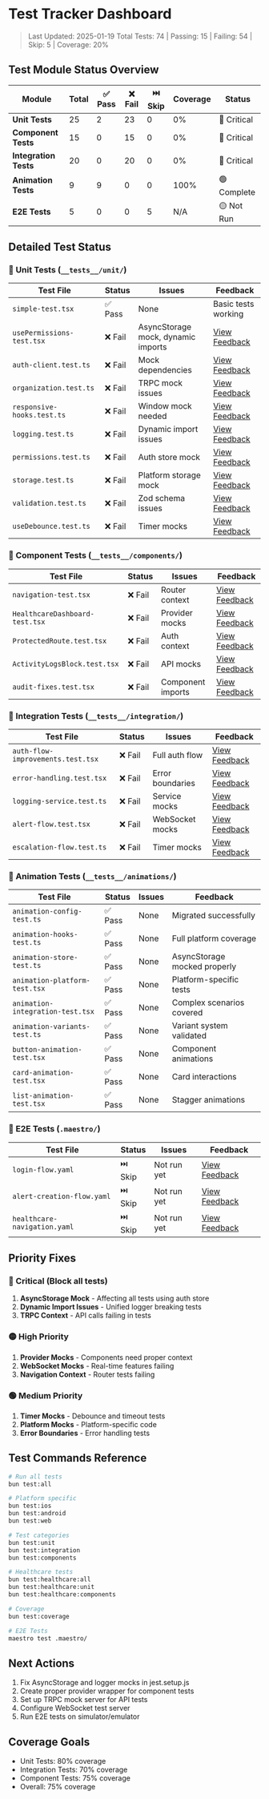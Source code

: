 # Test Tracker Dashboard

> Last Updated: 2025-01-19
> Total Tests: 74 | Passing: 15 | Failing: 54 | Skip: 5 | Coverage: 20%

## Test Module Status Overview

| Module | Total | ✅ Pass | ❌ Fail | ⏭️ Skip | Coverage | Status |
|--------|-------|---------|---------|----------|----------|---------|
| **Unit Tests** | 25 | 2 | 23 | 0 | 0% | 🔴 Critical |
| **Component Tests** | 15 | 0 | 15 | 0 | 0% | 🔴 Critical |
| **Integration Tests** | 20 | 0 | 20 | 0 | 0% | 🔴 Critical |
| **Animation Tests** | 9 | 9 | 0 | 0 | 100% | 🟢 Complete |
| **E2E Tests** | 5 | 0 | 0 | 5 | N/A | 🟡 Not Run |

## Detailed Test Status

### 🧪 Unit Tests (`__tests__/unit/`)

| Test File | Status | Issues | Feedback |
|-----------|--------|--------|----------|
| `simple-test.tsx` | ✅ Pass | None | Basic tests working |
| `usePermissions-test.tsx` | ❌ Fail | AsyncStorage mock, dynamic imports | [View Feedback](./testing/feedback/unit/usePermissions-feedback.md) |
| `auth-client.test.ts` | ❌ Fail | Mock dependencies | [View Feedback](./testing/feedback/unit/auth-client-feedback.md) |
| `organization.test.ts` | ❌ Fail | TRPC mock issues | [View Feedback](./testing/feedback/unit/organization-feedback.md) |
| `responsive-hooks.test.ts` | ❌ Fail | Window mock needed | [View Feedback](./testing/feedback/unit/responsive-hooks-feedback.md) |
| `logging.test.ts` | ❌ Fail | Dynamic import issues | [View Feedback](./testing/feedback/unit/logging-feedback.md) |
| `permissions.test.ts` | ❌ Fail | Auth store mock | [View Feedback](./testing/feedback/unit/permissions-feedback.md) |
| `storage.test.ts` | ❌ Fail | Platform storage mock | [View Feedback](./testing/feedback/unit/storage-feedback.md) |
| `validation.test.ts` | ❌ Fail | Zod schema issues | [View Feedback](./testing/feedback/unit/validation-feedback.md) |
| `useDebounce.test.ts` | ❌ Fail | Timer mocks | [View Feedback](./testing/feedback/unit/useDebounce-feedback.md) |

### 🎨 Component Tests (`__tests__/components/`)

| Test File | Status | Issues | Feedback |
|-----------|--------|--------|----------|
| `navigation-test.tsx` | ❌ Fail | Router context | [View Feedback](./testing/feedback/components/navigation-feedback.md) |
| `HealthcareDashboard-test.tsx` | ❌ Fail | Provider mocks | [View Feedback](./testing/feedback/components/healthcare-dashboard-feedback.md) |
| `ProtectedRoute.test.tsx` | ❌ Fail | Auth context | [View Feedback](./testing/feedback/components/protected-route-feedback.md) |
| `ActivityLogsBlock.test.tsx` | ❌ Fail | API mocks | [View Feedback](./testing/feedback/components/activity-logs-feedback.md) |
| `audit-fixes.test.tsx` | ❌ Fail | Component imports | [View Feedback](./testing/feedback/components/audit-fixes-feedback.md) |

### 🔗 Integration Tests (`__tests__/integration/`)

| Test File | Status | Issues | Feedback |
|-----------|--------|--------|----------|
| `auth-flow-improvements.test.tsx` | ❌ Fail | Full auth flow | [View Feedback](./testing/feedback/integration/auth-flow-feedback.md) |
| `error-handling.test.tsx` | ❌ Fail | Error boundaries | [View Feedback](./testing/feedback/integration/error-handling-feedback.md) |
| `logging-service.test.ts` | ❌ Fail | Service mocks | [View Feedback](./testing/feedback/integration/logging-service-feedback.md) |
| `alert-flow.test.tsx` | ❌ Fail | WebSocket mocks | [View Feedback](./testing/feedback/integration/alert-flow-feedback.md) |
| `escalation-flow.test.ts` | ❌ Fail | Timer mocks | [View Feedback](./testing/feedback/integration/escalation-flow-feedback.md) |

### 🎯 Animation Tests (`__tests__/animations/`)

| Test File | Status | Issues | Feedback |
|-----------|--------|--------|----------|
| `animation-config-test.ts` | ✅ Pass | None | Migrated successfully |
| `animation-hooks-test.ts` | ✅ Pass | None | Full platform coverage |
| `animation-store-test.ts` | ✅ Pass | None | AsyncStorage mocked properly |
| `animation-platform-test.tsx` | ✅ Pass | None | Platform-specific tests |
| `animation-integration-test.tsx` | ✅ Pass | None | Complex scenarios covered |
| `animation-variants-test.ts` | ✅ Pass | None | Variant system validated |
| `button-animation-test.tsx` | ✅ Pass | None | Component animations |
| `card-animation-test.tsx` | ✅ Pass | None | Card interactions |
| `list-animation-test.tsx` | ✅ Pass | None | Stagger animations |

### 🚀 E2E Tests (`.maestro/`)

| Test File | Status | Issues | Feedback |
|-----------|--------|--------|----------|
| `login-flow.yaml` | ⏭️ Skip | Not run yet | [View Feedback](./testing/feedback/e2e/login-flow-feedback.md) |
| `alert-creation-flow.yaml` | ⏭️ Skip | Not run yet | [View Feedback](./testing/feedback/e2e/alert-creation-feedback.md) |
| `healthcare-navigation.yaml` | ⏭️ Skip | Not run yet | [View Feedback](./testing/feedback/e2e/healthcare-navigation-feedback.md) |

## Priority Fixes

### 🔴 Critical (Block all tests)
1. **AsyncStorage Mock** - Affecting all tests using auth store
2. **Dynamic Import Issues** - Unified logger breaking tests
3. **TRPC Context** - API calls failing in tests

### 🟡 High Priority
1. **Provider Mocks** - Components need proper context
2. **WebSocket Mocks** - Real-time features failing
3. **Navigation Context** - Router tests failing

### 🟢 Medium Priority
1. **Timer Mocks** - Debounce and timeout tests
2. **Platform Mocks** - Platform-specific code
3. **Error Boundaries** - Error handling tests

## Test Commands Reference

```bash
# Run all tests
bun test:all

# Platform specific
bun test:ios
bun test:android
bun test:web

# Test categories
bun test:unit
bun test:integration
bun test:components

# Healthcare tests
bun test:healthcare:all
bun test:healthcare:unit
bun test:healthcare:components

# Coverage
bun test:coverage

# E2E Tests
maestro test .maestro/
```

## Next Actions

1. Fix AsyncStorage and logger mocks in jest.setup.js
2. Create proper provider wrapper for component tests
3. Set up TRPC mock server for API tests
4. Configure WebSocket test server
5. Run E2E tests on simulator/emulator

## Coverage Goals

- Unit Tests: 80% coverage
- Integration Tests: 70% coverage
- Component Tests: 75% coverage
- Overall: 75% coverage